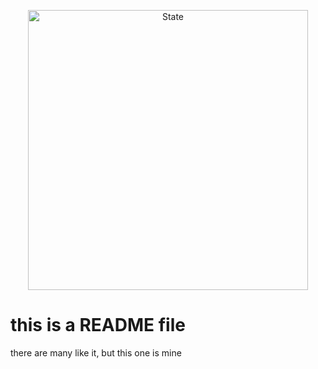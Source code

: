 <p align="center">
    <img src="https://static.colostate.edu/build/github/state.github.png" alt="State" width="448px" style="max-width:100%;"/>
</p>

# this is a README file

there are many like it, but this one is mine

